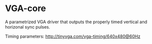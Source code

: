 # VGA-core
A parametrized VGA driver that outputs the properly timed vertical and horizonal sync pulses. 

Timing parameters: http://tinyvga.com/vga-timing/640x480@60Hz
